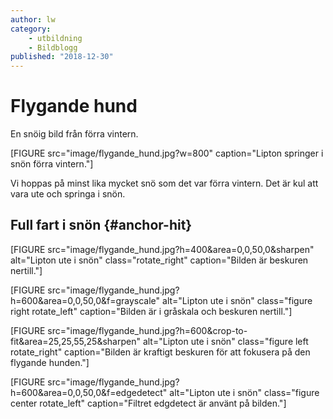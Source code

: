 ```yaml
---
author: lw
category:
    - utbildning
    - Bildblogg
published: "2018-12-30"
---
```

Flygande hund
==================================

En snöig bild från förra vintern.

[FIGURE src="image/flygande_hund.jpg?w=800" caption="Lipton springer i snön förra vintern."]

<!--more-->

Vi hoppas på minst lika mycket snö som det var förra vintern. Det är kul att vara ute och springa i snön.



Full fart i snön {#anchor-hit}
-----------------------------------

[FIGURE src="image/flygande_hund.jpg?h=400&area=0,0,50,0&sharpen" alt="Lipton ute i snön" class="rotate_right" caption="Bilden är beskuren nertill."]

[FIGURE src="image/flygande_hund.jpg?h=600&area=0,0,50,0&f=grayscale" alt="Lipton ute i snön" class="figure right rotate_left" caption="Bilden är i gråskala och beskuren nertill."]

[FIGURE src="image/flygande_hund.jpg?h=600&crop-to-fit&area=25,25,55,25&sharpen" alt="Lipton ute i snön" class="figure left rotate_right" caption="Bilden är kraftigt beskuren för att fokusera på den flygande hunden."]

[FIGURE src="image/flygande_hund.jpg?h=600&area=0,0,50,0&f=edgedetect" alt="Lipton ute i snön" class="figure center rotate_left" caption="Filtret edgdetect är använt på bilden."]
